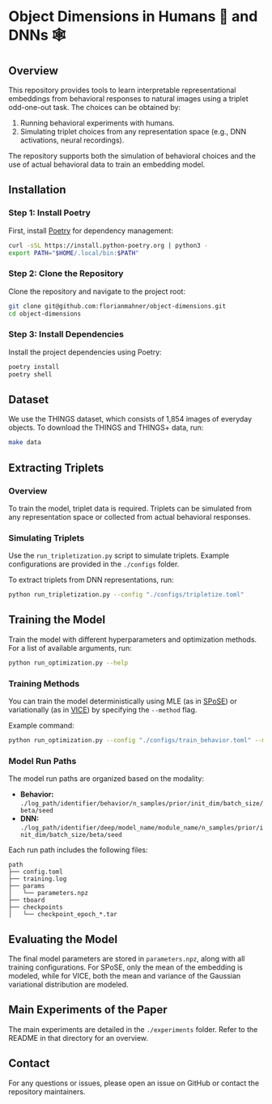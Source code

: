 # Object Dimensions in Humans :elf: and DNNs :spider_web:

## Overview

This repository provides tools to learn interpretable representational embeddings from behavioral responses to natural images using a triplet odd-one-out task. The choices can be obtained by:

1. Running behavioral experiments with humans.
2. Simulating triplet choices from any representation space (e.g., DNN activations, neural recordings).

The repository supports both the simulation of behavioral choices and the use of actual behavioral data to train an embedding model.

## Installation

### Step 1: Install Poetry

First, install [Poetry](https://python-poetry.org/) for dependency management:

```bash
curl -sSL https://install.python-poetry.org | python3 -
export PATH="$HOME/.local/bin:$PATH"
```

### Step 2: Clone the Repository

Clone the repository and navigate to the project root:

```bash
git clone git@github.com:florianmahner/object-dimensions.git
cd object-dimensions
```

### Step 3: Install Dependencies

Install the project dependencies using Poetry:

```bash
poetry install
poetry shell
```

## Dataset

We use the THINGS dataset, which consists of 1,854 images of everyday objects. To download the THINGS and THINGS+ data, run:

```bash
make data
```

## Extracting Triplets

### Overview

To train the model, triplet data is required. Triplets can be simulated from any representation space or collected from actual behavioral responses.

### Simulating Triplets

Use the `run_tripletization.py` script to simulate triplets. Example configurations are provided in the `./configs` folder.

To extract triplets from DNN representations, run:

```bash
python run_tripletization.py --config "./configs/tripletize.toml"
```

## Training the Model

Train the model with different hyperparameters and optimization methods. For a list of available arguments, run:

```bash
python run_optimization.py --help
```

### Training Methods

You can train the model deterministically using MLE (as in [SPoSE](https://www.nature.com/articles/s41562-020-00951-3)) or variationally (as in [VICE](https://arxiv.org/abs/2205.00756)) by specifying the `--method` flag.

Example command:

```bash
python run_optimization.py --config "./configs/train_behavior.toml" --method "deterministic"
```

### Model Run Paths

The model run paths are organized based on the modality:

- **Behavior:** `./log_path/identifier/behavior/n_samples/prior/init_dim/batch_size/beta/seed`
- **DNN:** `./log_path/identifier/deep/model_name/module_name/n_samples/prior/init_dim/batch_size/beta/seed`

Each run path includes the following files:

```
path
├── config.toml
├── training.log
├── params
│   └── parameters.npz
├── tboard
├── checkpoints
│   └── checkpoint_epoch_*.tar
```

## Evaluating the Model

The final model parameters are stored in `parameters.npz`, along with all training configurations. For SPoSE, only the mean of the embedding is modeled, while for VICE, both the mean and variance of the Gaussian variational distribution are modeled.

## Main Experiments of the Paper

The main experiments are detailed in the `./experiments` folder. Refer to the README in that directory for an overview.

## Contact

For any questions or issues, please open an issue on GitHub or contact the repository maintainers.